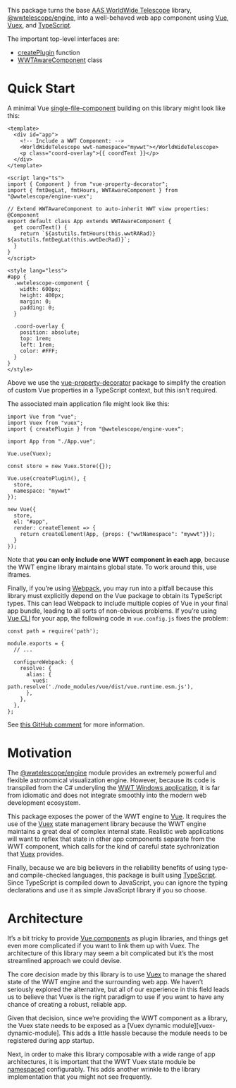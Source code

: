 This package turns the base [AAS WorldWide Telescope][wwt] library,
[@wwtelescope/engine], into a well-behaved web app component using [Vue],
[Vuex], and [TypeScript].

[wwt]: https://worldwidetelescope.org/home/
[@wwtelescope/engine]: https://github.com/WorldWideTelescope/wwt-webgl-engine
[Vue]: https://vuejs.org/
[Vuex]: https://vuex.vuejs.org/
[TypeScript]: https://www.typescriptlang.org/

The important top-level interfaces are:

- [createPlugin] function
- [WWTAwareComponent] class

[createPlugin]: ./globals.html#createplugin
[WWTAwareComponent]: ./classes/wwtawarecomponent.html


# Quick Start

A minimal Vue [single-file-component][sfc] building on this library might look like
this:

[sfc]: https://vuejs.org/v2/guide/single-file-components.html

```
<template>
  <div id="app">
    <!-- Include a WWT Component: -->
    <WorldWideTelescope wwt-namespace="mywwt"></WorldWideTelescope>
    <p class="coord-overlay">{{ coordText }}</p>
  </div>
</template>

<script lang="ts">
import { Component } from "vue-property-decorator";
import { fmtDegLat, fmtHours, WWTAwareComponent } from "@wwtelescope/engine-vuex";

// Extend WWTAwareComponent to auto-inherit WWT view properties:
@Component
export default class App extends WWTAwareComponent {
  get coordText() {
    return `${astutils.fmtHours(this.wwtRARad)} ${astutils.fmtDegLat(this.wwtDecRad)}`;
  }
}
</script>

<style lang="less">
#app {
  .wwtelescope-component {
    width: 600px;
    height: 400px;
    margin: 0;
    padding: 0;
  }

  .coord-overlay {
    position: absolute;
    top: 1rem;
    left: 1rem;
    color: #FFF;
  }
}
</style>
```

Above we use the [vue-property-decorator] package to simplify the creation of custom
Vue properties in a TypeScript context, but this isn't required.

[vue-property-decorator]: https://www.npmjs.com/package/vue-property-decorator

The associated main application file might look like this:

```
import Vue from "vue";
import Vuex from "vuex";
import { createPlugin } from "@wwtelescope/engine-vuex";

import App from "./App.vue";

Vue.use(Vuex);

const store = new Vuex.Store({});

Vue.use(createPlugin(), {
  store,
  namespace: "mywwt"
});

new Vue({
  store,
  el: "#app",
  render: createElement => {
    return createElement(App, {props: {"wwtNamespace": "mywwt"}});
  }
});
```

Note that **you can only include one WWT component in each app**, because the WWT engine library maintains global state. To work around this, use iframes.

Finally, if you’re using [Webpack], you may run into a pitfall because this
library must explicitly depend on the Vue package to obtain its TypeScript
types. This can lead Webpack to include multiple copies of Vue in your final app
bundle, leading to all sorts of non-obvious problems. If you’re using [Vue CLI]
for your app, the following code in `vue.config.js` fixes the problem:

[Webpack]: https://webpack.js.org/
[Vue CLI]: https://cli.vuejs.org/

```
const path = require('path');

module.exports = {
  // ...

  configureWebpack: {
    resolve: {
      alias: {
        vue$: path.resolve('./node_modules/vue/dist/vue.runtime.esm.js'),
      },
    },
  },
};
```

See [this GitHub
comment](https://github.com/vuejs/vue-cli/issues/4271#issuecomment-585299391)
for more information.


# Motivation

The [@wwtelescope/engine] module provides an extremely powerful and flexible
astronomical visualization engine. However, because its code is transpiled from
the C# underyling the [WWT Windows application][wwt-windows], it is far from
idiomatic and does not integrate smoothly into the modern web development
ecosystem.

[wwt-windows]: https://github.com/WorldWideTelescope/wwt-windows-client

This package exposes the power of the WWT engine to [Vue]. It requires the use
of the [Vuex] state management library because the WWT engine maintains a great
deal of complex internal state. Realistic web applications will want to reflex
that state in other app components separate from the WWT component, which calls
for the kind of careful state sychronization that [Vuex] provides.

Finally, because we are big believers in the reliability benefits of using type-
and compile-checked languages, this package is built using [TypeScript]. Since
TypeScript is compiled down to JavaScript, you can ignore the typing
declarations and use it as simple JavaScript library if you so choose.


# Architecture

It’s a bit tricky to provide [Vue components][vue-component] as plugin
libraries, and things get even more complicated if you want to link them up with
Vuex. The architecture of this library may seem a bit complicated but it’s the
most streamlined approach we could devise.

[vue-component]: https://vuejs.org/v2/guide/components.html

The core decision made by this library is to use [Vuex] to manage the shared
state of the WWT engine and the surrounding web app. We haven’t seriously
explored the alternative, but all of our experience in this field leads us to
believe that Vuex is the right paradigm to use if you want to have any chance of
creating a robust, reliable app.

Given that decision, since we’re providing the WWT component as a library, the
Vuex state needs to be exposed as a [Vuex dynamic module][vuex-dynamic-module].
This adds a little hassle because the module needs to be registered during app
startup.

[vuex-dyamic-module]: https://vuex.vuejs.org/guide/modules.html#dynamic-module-registration

Next, in order to make this library composable with a wide range of app
architectures, it is important that the WWT Vuex state module be
[namespaced][vuex-namespacing] configurably. This adds another wrinkle to the
library implementation that you might not see frequently.

[vuex-namespacing]: https://vuex.vuejs.org/guide/modules.html#namespacing
